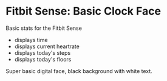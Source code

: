 # Fitbit Sense: Basic Clock Face

Basic stats for the Fitbit Sense

- displays time
- displays current heartrate
- displays today's steps 
- displays today's floors



Super basic digital face, black background with white text.
